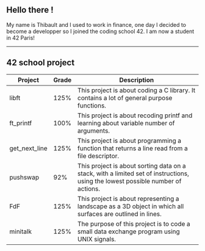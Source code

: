 ## Hello there !

My name is Thibault and I used to work in finance, one day I decided to become a developper so I joined the coding school 42. I am now a student in 42 Paris!

---
## 42 school project

| Project  | Grade          | Description|
| -------- | -------------- |------------|
| libft    | 125%           | This project is about coding a C library. It contains a lot of general purpose functions.
| ft_printf| 100%           | This project is about recoding printf and learning about variable number of arguments.
| get_next_line | 125% | This project is about programming a function that returns a line read from a file descriptor.
| pushswap | 92% | This project is about sorting data on a stack, with a limited set of instructions, using the lowest possible number of actions.
| FdF | 125% | This project is about representing a landscape as a 3D object in which all surfaces are outlined in lines.
| minitalk | 125% |The purpose of this project is to code a small data exchange program using UNIX signals.


<!--
**Noulens/Noulens** is a ✨ _special_ ✨ repository because its `README.md` (this file) appears on your GitHub profile.

Here are some ideas to get you started:

- 🔭 I’m currently working on ...
- 🌱 I’m currently learning ...
- 👯 I’m looking to collaborate on ...
- 🤔 I’m looking for help with ...
- 💬 Ask me about ...
- 📫 How to reach me: ...
- 😄 Pronouns: ...
- ⚡ Fun fact: ...
-->
